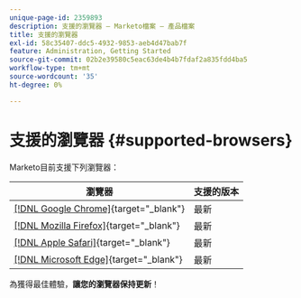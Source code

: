 ```yaml
---
unique-page-id: 2359893
description: 支援的瀏覽器 — Marketo檔案 — 產品檔案
title: 支援的瀏覽器
exl-id: 58c35407-ddc5-4932-9853-aeb4d47bab7f
feature: Administration, Getting Started
source-git-commit: 02b2e39580c5eac63de4b4b7fdaf2a835fdd4ba5
workflow-type: tm+mt
source-wordcount: '35'
ht-degree: 0%

---
```


# 支援的瀏覽器 {#supported-browsers}

Marketo目前支援下列瀏覽器：

| 瀏覽器 | 支援的版本 |
|---|---|
| [[!DNL Google Chrome]](https://www.google.com/intl/en/chrome/browser/){target="_blank"} | 最新 |
| [[!DNL Mozilla Firefox]](https://www.mozilla.org/en-US/firefox/new/){target="_blank"} | 最新 |
| [[!DNL Apple Safari]](https://www.apple.com/safari/){target="_blank"} | 最新 |
| [[!DNL Microsoft Edge]](https://www.microsoft.com/en-us/windows/microsoft-edge){target="_blank"} | 最新 |

為獲得最佳體驗，**讓您的瀏覽器保持更新**！
